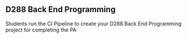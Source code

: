 ## D288 Back End Programming

Students run the CI Pipeline to create your D288 Back End Programming project for completing the PA
